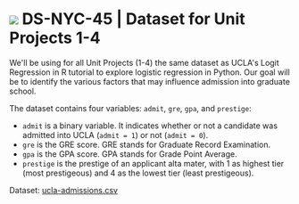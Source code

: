 # ![](https://ga-dash.s3.amazonaws.com/production/assets/logo-9f88ae6c9c3871690e33280fcf557f33.png) DS-NYC-45 | Dataset for Unit Projects 1-4

We'll be using for all Unit Projects (1-4) the same dataset as UCLA's Logit Regression in R tutorial to explore logistic regression in Python.  Our goal will be to identify the various factors that may influence admission into graduate school.

The dataset contains four variables: `admit`, `gre`, `gpa`, and `prestige`:
- `admit` is a binary variable.  It indicates whether or not a candidate was admitted into UCLA (`admit = 1`) or not (`admit = 0`).
- `gre` is the GRE score.  GRE stands for Graduate Record Examination.
- `gpa` is the GPA score.  GPA stands for Grade Point Average.
- `prestige` is the prestige of an applicant alta mater, with 1 as highest tier (most prestigeous) and 4 as the lowest tier (least prestigeous).

Dataset: [ucla-admissions.csv](./ucla-admissions.csv)
